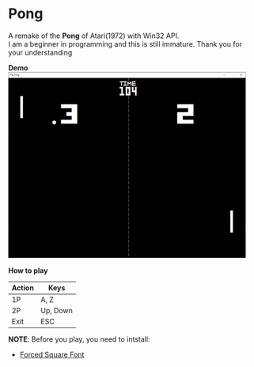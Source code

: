 __Pong__
===


A remake of the __Pong__ of Atari(1972) with Win32 API.  
I am a beginner in programming and this is still immature. Thank you for your understanding


__Demo__
![Game Image](demo.png)



__How to play__

Action |     Keys    
------ | -----------
 1P    |     A, Z   
 2P    |    Up, Down      
Exit   |     ESC



 __NOTE__: Before you play, you need to intstall:
  * [Forced Square Font]([http://www.libsdl.org/download-2.0.php](https://www.dafont.com/forced-square.font))

